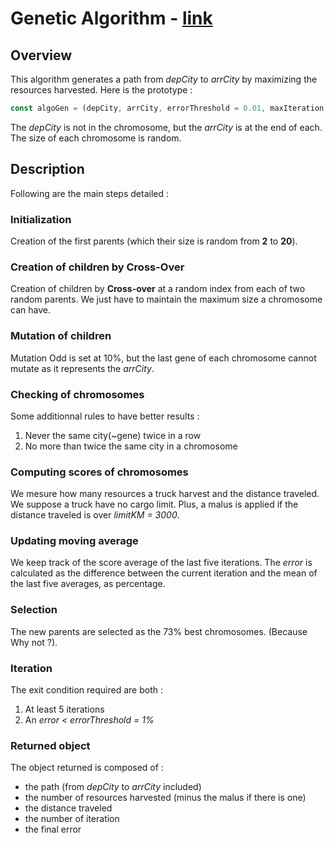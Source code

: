 # Genetic Algorithm - [link](./algoGen.js)
## **Overview**

This algorithm generates a path from *depCity* to *arrCity* by maximizing the resources harvested. Here is the prototype :
```js
const algoGen = (depCity, arrCity, errorThreshold = 0.01, maxIteration = 100, nbChromosome = 15, mutationOdd = 0.1)
```
The *depCity* is not in the chromosome, but the *arrCity* is at the end of each. The size of each chromosome is random. 

## **Description**
Following are the main steps detailed :
### **Initialization**
Creation of the first parents (which their size is random from **2** to **20**).

### **Creation of children by Cross-Over**
Creation of children by **Cross-over** at a random index from each of two random parents. We just have to maintain the maximum size a chromosome can have.

### **Mutation of children**
Mutation Odd is set at 10%, but the last gene of each chromosome cannot mutate as it represents the *arrCity*.

### **Checking of chromosomes**
Some additionnal rules to have better results :
1. Never the same city(~gene) twice in a row
2. No more than twice the same city in a chromosome

### **Computing scores of chromosomes**
We mesure how many resources a truck harvest and the distance traveled. We suppose a truck have no cargo limit. Plus, a malus is applied if the distance traveled is over  *limitKM = 3000*.

### **Updating moving average**
We keep track of the score average of the last five iterations. The *error* is calculated as the difference between the current iteration and the mean of the last five averages, as percentage.

### **Selection**
The new parents are selected as the 73% best chromosomes. (Because Why not ?).

### **Iteration**
The exit condition required are both :
1. At least 5 iterations
2. An *error* < *errorThreshold = 1%*

### **Returned object**
The object returned is composed of :
* the path (from *depCity* to *arrCity* included)
* the number of resources harvested (minus the malus if there is one)
* the distance traveled
* the number of iteration
* the final error